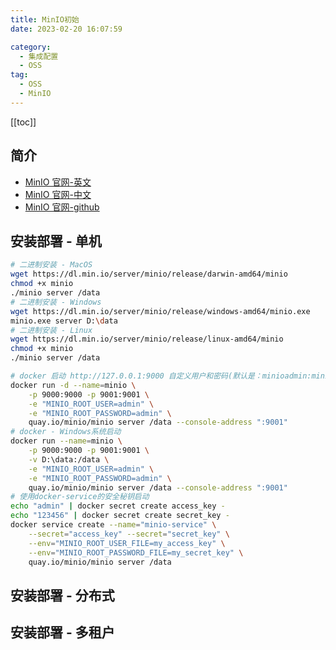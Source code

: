 ```yaml
---
title: MinIO初始
date: 2023-02-20 16:07:59

category: 
  - 集成配置
  - OSS
tag: 
  - OSS
  - MinIO
---
```


<!-- more -->

[[toc]]

## 简介

- [MinIO 官网-英文](https://docs.min.io/?ref=con)
- [MinIO 官网-中文](http://docs.minio.org.cn/docs/)
- [MinIO 官网-github](https://github.com/minio/minio)

## 安装部署 - 单机

```bash
# 二进制安装 - MacOS
wget https://dl.min.io/server/minio/release/darwin-amd64/minio
chmod +x minio
./minio server /data
# 二进制安装 - Windows
wget https://dl.min.io/server/minio/release/windows-amd64/minio.exe
minio.exe server D:\data
# 二进制安装 - Linux
wget https://dl.min.io/server/minio/release/linux-amd64/minio
chmod +x minio
./minio server /data

# docker 启动 http://127.0.0.1:9000 自定义用户和密码(默认是：minioadmin:minioadmin)
docker run -d --name=minio \
    -p 9000:9000 -p 9001:9001 \
    -e "MINIO_ROOT_USER=admin" \
    -e "MINIO_ROOT_PASSWORD=admin" \
    quay.io/minio/minio server /data --console-address ":9001"
# docker - Windows系统启动
docker run --name=minio \
    -p 9000:9000 -p 9001:9001 \
    -v D:\data:/data \
    -e "MINIO_ROOT_USER=admin" \
    -e "MINIO_ROOT_PASSWORD=admin" \
    quay.io/minio/minio server /data --console-address ":9001"
# 使用docker-service的安全秘钥启动
echo "admin" | docker secret create access_key -
echo "123456" | docker secret create secret_key -
docker service create --name="minio-service" \
    --secret="access_key" --secret="secret_key" \
    --env="MINIO_ROOT_USER_FILE=my_access_key" \
    --env="MINIO_ROOT_PASSWORD_FILE=my_secret_key" \
    quay.io/minio/minio server /data
```

## 安装部署 - 分布式

## 安装部署 - 多租户
